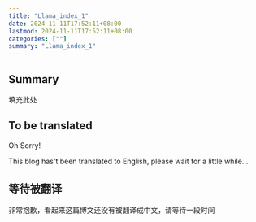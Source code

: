 ```yaml
---
title: "Llama_index_1"
date: 2024-11-11T17:52:11+08:00
lastmod: 2024-11-11T17:52:11+08:00
categories: [""]
summary: "Llama_index_1"
---
```


## Summary

填充此处

## To be translated

Oh Sorry!

This blog has't been translated to English, please wait for a little while...

## 等待被翻译

非常抱歉，看起来这篇博文还没有被翻译成中文，请等待一段时间
